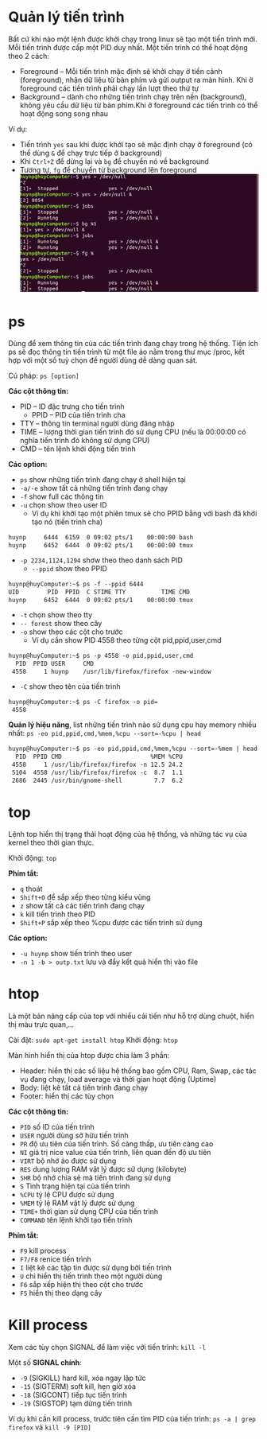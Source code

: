 # Quản lý tiến trình

Bất cứ khi nào một lệnh được khởi chạy trong linux sẽ tạo một tiến trình mới. Mỗi tiến trình được cấp một PID duy nhất.
Một tiến trình có thể hoạt động theo 2 cách:
- Foreground – Mỗi tiến trình mặc định sẽ khởi chạy ở tiền cảnh (foreground), nhận dữ liệu từ bàn phím và gửi output ra màn hình. Khi ở foreground các tiến trình phải chạy lần lượt theo thứ tự
- Background – dành cho những tiến trình chạy trên nền (background), không yêu cầu dữ liệu từ bàn phím.Khi ở foreground các tiến trình có thể hoạt động song song nhau

Ví dụ:
- Tiến trình `yes` sau khi được khởi tạo sẽ mặc định chạy ở foreground (có thể dùng `&` để chạy trực tiếp ở background)
- Khi `Ctrl+Z` để dừng lại và `bg` để chuyển nó về background
- Tương tự, `fg` để chuyển từ background lên foreground
![Alt](https://raw.githubusercontent.com/huynp1999/huynp/master/pic/bgfg.png)

# ps
Dùng để xem thông tin của các tiến trình đang chạy trong hệ thống.
Tiện ích ps sẽ đọc thông tin tiến trình từ một file ảo nằm trong thư mục /proc, kết hợp với một số tuỳ chọn để người dùng dễ dàng quan sát.

Cú pháp: `ps [option]`

**Các cột thông tin:**
- PID  – ID đặc trưng cho tiến trình
  - PPID – PID của tiến trình cha
- TTY  – thông tin terminal người dùng đăng nhập
- TIME – lượng thời gian tiến trình đó sử dụng CPU (nếu là 00:00:00 có nghĩa tiến trình đó không sử dụng CPU)
- CMD  – tên lệnh khởi động tiến trình

**Các option:**
- `ps`    show những tiến trình đang chạy ở shell hiện tại
- `-a/-e` show tất cả những tiến trình đang chạy
- `-f`    show full các thông tin
- `-u`    chọn show theo user ID 
  - Ví dụ khi khởi tạo một phiên tmux sẽ cho PPID bằng với bash đã khởi tạo nó (tiến trình cha)
```
huynp     6444  6159  0 09:02 pts/1    00:00:00 bash
huynp     6452  6444  0 09:02 pts/1    00:00:00 tmux
```
- `-p 2234,1124,1294` shơw theo theo danh sách PID
  - `--ppid` show theo PPID
```
huynp@huyComputer:~$ ps -f --ppid 6444
UID        PID  PPID  C STIME TTY          TIME CMD
huynp     6452  6444  0 09:02 pts/1    00:00:00 tmux
```
- `-t` chọn show theo tty
- `-- forest` show theo cây
- `-o` show theo các cột cho trước
  - Ví dụ cần show PID 4558 theo từng cột pid,ppid,user,cmd
```
huynp@huyComputer:~$ ps -p 4558 -o pid,ppid,user,cmd
  PID  PPID USER     CMD
 4558     1 huynp    /usr/lib/firefox/firefox -new-window
```
- `-C` show theo tên của tiến trình
```
huynp@huyComputer:~$ ps -C firefox -o pid=
 4558
```
**Quản lý hiệu năng**, list những tiến trình nào sử dụng cpu hay memory nhiều nhất: `ps -eo pid,ppid,cmd,%mem,%cpu --sort=-%cpu | head`

```
huynp@huyComputer:~$ ps -eo pid,ppid,cmd,%mem,%cpu --sort=-%mem | head
  PID  PPID CMD                         %MEM %CPU
 4558     1 /usr/lib/firefox/firefox -n 12.5 24.2
 5104  4558 /usr/lib/firefox/firefox -c  8.7  1.1
 2686  2445 /usr/bin/gnome-shell         7.7  6.2
```
# top
Lệnh top hiển thị trạng thái hoạt động của hệ thống, và những tác vụ của kernel theo thời gian thực.

Khởi động: `top`

**Phím tắt:**
- `q` thoát
- `Shift+O` để sắp xếp theo từng kiểu vùng
- `z` show tất cả các tiến trình đang chạy
- `k` kill tiến trình theo PID
- `Shift+P` sắp xếp theo %cpu được các tiến trình sử dụng 

**Các option:**
- `-u huynp` show tiến trình theo user
- `-n 1 -b > outp.txt` lưu và đẩy kết quả hiển thị vào file

# htop 
Là một bản nâng cấp của top với nhiều cải tiến như hỗ trợ dùng chuột, hiển thị màu trực quan,...

Cài đặt:   `sudo apt-get install htop`
Khởi động: `htop`

Màn hình hiển thị của htop được chia làm 3 phần:
- Header: hiển thị các số liệu hệ thống bao gồm CPU, Ram, Swap, các tác vụ đang chạy, load average và thời gian hoạt động (Uptime)
- Body: liệt kê tất cả tiến trình đang chạy
- Footer: hiển thị các tùy chọn

**Các cột thông tin:**
- `PID` số ID của tiến trình
- `USER` người dùng sở hữu tiến trình
- `PR` độ ưu tiên của tiến trình. Số càng thấp, ưu tiên càng cao
- `NI` giá trị nice value của tiến trình, liên quan đến độ ưu tiên
- `VIRT`  bộ nhớ ảo được sử dụng
- `RES` dung lượng RAM vật lý được sử dụng (kilobyte)
- `SHR` bộ nhớ chia sẻ mà tiến trình đang sử dụng
- `S` Tình trạng hiện tại của tiến trình
- `%CPU` tỷ lệ CPU được sử dụng 
- `%MEM` tỷ lệ RAM vật lý được sử dụng
- `TIME+` thời gian sử dụng CPU của tiến trình
- `COMMAND` tên lệnh khởi tạo tiến trình

**Phím tắt:**
- `F9`    kill process
- `F7/F8` renice tiến trình
- `I`     liệt kê các tập tin được sử dụng bởi tiến trình
- `U`     chỉ hiển thị tiến trình theo một người dùng
- `F6`    sắp xếp hiện thị theo cột cho trước
- `F5`    hiển thị theo dạng cây

# Kill process
Xem các tùy chọn SIGNAL để làm việc với tiến trình: `kill -l`

Một số **SIGNAL chính**:
- `-9`  (SIGKILL)   hard kill, xóa ngay lập tức
- `-15` (SIGTERM)   soft kill, hẹn giờ xóa
- `-18` (SIGCONT)   tiếp tục tiến trình
- `-19` (SIGSTOP)   tạm dừng tiến trình

Ví dụ khi cần kill process, trước tiên cần tìm PID của tiến trình: `ps -a | grep firefox` và `kill -9 [PID]`
